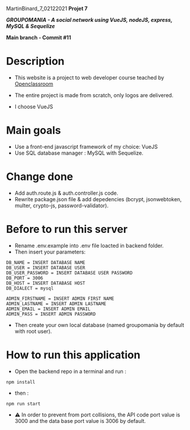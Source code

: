 MartinBinard_7_02122021
**Projet 7**

***GROUPOMANIA - A social network using VueJS, nodeJS, express, MySQL & Sequelize***

**Main branch - Commit #11**

# Description

* This website is a project to web developer course teached by [Openclassroom](https://openclassrooms.com/en/paths/141-web-developer)

* The entire project is made from scratch, only logos are delivered.
* I choose VueJS 

# Main goals

* Use a front-end javascript framework of my choice: VueJS
* Use SQL database manager : MySQL with Sequelize.

# Change done

* Add auth.route.js & auth.controller.js code.
* Rewrite package.json file & add depedencies (bcrypt, jsonwebtoken, multer, crypto-js, password-validator).

# Before to run this server

* Rename .env.example into .env file loacted in backend folder.
* Then insert your parameters:
```
DB_NAME = INSERT DATABASE NAME
DB_USER = INSERT DATABASE USER
DB_USER_PASSWORD = INSERT DATABASE USER PASSWORD
DB_PORT = 3006
DB_HOST = INSERT DATABASE HOST
DB_DIALECT = mysql

ADMIN_FIRSTNAME = INSERT ADMIN FIRST NAME
ADMIN_LASTNAME = INSERT ADMIN LASTNAME
ADMIN_EMAIL = INSERT ADMIN EMAIL
ADMIN_PASS = INSERT ADMIN PASSWORD
```
* Then create your own local database (named groupomania by default with root user).

# How to run this application

* Open the backend repo in a terminal and run :
```
npm install
```
* then : 
```
npm run start
```
* :warning: In order to prevent from port collisions, the API code port value is 3000 and the data base port value is 3006 by default.